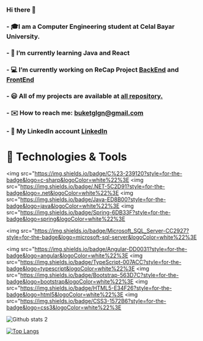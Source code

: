 ### Hi there 👋

###  - 🎓I am a Computer Engineering student at Celal Bayar University.
###  - 🌟  I’m currently learning Java and React
###  - 💻 I’m currently working on ReCap Project [BackEnd](https://github.com/buketglgn/ReCapProject) and [FrontEnd](https://github.com/buketglgn/recap-FrontEnd)
###  - 😃 All of my projects are available at [all repository.](https://github.com/buketglgn?tab=repositories)
###  - ✉️ How to reach me: buketglgn@gmail.com
###  - 🔗 My LinkedIn account [LinkedIn](https://www.linkedin.com/in/buket-g%C3%BClg%C3%BCn-3086aa1ba/)


 # 🔨 Technologies & Tools
<img src="https://img.shields.io/badge/C%23-239120?style=for-the-badge&logo=c-sharp&logoColor=white%22%3E</img>
<img src="https://img.shields.io/badge/.NET-5C2D91?style=for-the-badge&logo=.net&logoColor=white%22%3E</img>
<img src="https://img.shields.io/badge/Java-ED8B00?style=for-the-badge&logo=java&logoColor=white%22%3E</img>
<img src="https://img.shields.io/badge/Spring-6DB33F?style=for-the-badge&logo=spring&logoColor=white%22%3E</img>


<img src="https://img.shields.io/badge/Microsoft_SQL_Server-CC2927?style=for-the-badge&logo=microsoft-sql-server&logoColor=white%22%3E</img>

<img src="https://img.shields.io/badge/Angular-DD0031?style=for-the-badge&logo=angular&logoColor=white%22%3E</img>
<img src="https://img.shields.io/badge/TypeScript-007ACC?style=for-the-badge&logo=typescript&logoColor=white%22%3E</img>
<img src="https://img.shields.io/badge/Bootstrap-563D7C?style=for-the-badge&logo=bootstrap&logoColor=white%22%3E</img>
<img src="https://img.shields.io/badge/HTML5-E34F26?style=for-the-badge&logo=html5&logoColor=white%22%3E</img>
<img src="https://img.shields.io/badge/CSS3-1572B6?style=for-the-badge&logo=css3&logoColor=white%22%3E</img>

![Github stats 2](https://github-readme-stats.vercel.app/api?username=buketglgn&show_icons=true&theme=radical)

[![Top Langs](https://github-readme-stats.vercel.app/api/top-langs/?username=buketglgn&langs_count=8)](https://github.com/buketglgn/github-readme-stats)



